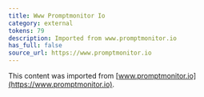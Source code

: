 ```yaml
---
title: Www Promptmonitor Io
category: external
tokens: 79
description: Imported from www.promptmonitor.io
has_full: false
source_url: https://www.promptmonitor.io
---
```


This content was imported from [www.promptmonitor.io](https://www.promptmonitor.io).
